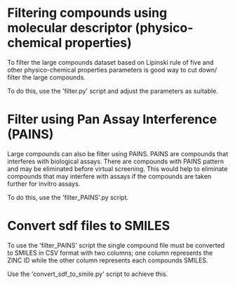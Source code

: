 # Filtering compounds using molecular descriptor (physico-chemical properties)

To filter the large compounds dataset based on Lipinski rule of five and other physico-chemical properties parameters is good way to cut down/ filter the large compounds.

To do this, use the 'filter.py' script and adjust the parameters as suitable.

# Filter using Pan Assay Interference (PAINS)

Large compounds can also be filter using PAINS. PAINS are compounds that interferes with biological assays. There are compounds with PAINS pattern and may be eliminated before virtual screening. This would help to eliminate compounds that may interfere with assays if the compounds are taken further for invitro assays.

To do this, use the 'filter_PAINS'.py script.

# Convert sdf files to SMILES

To use the 'filter_PAINS' script the single compound file must be converted to SMILES in CSV format with two columns; one column represents the ZINC ID while the other column represents each compounds SMILES.

Use the 'convert_sdf_to_smile.py' script to achieve this.